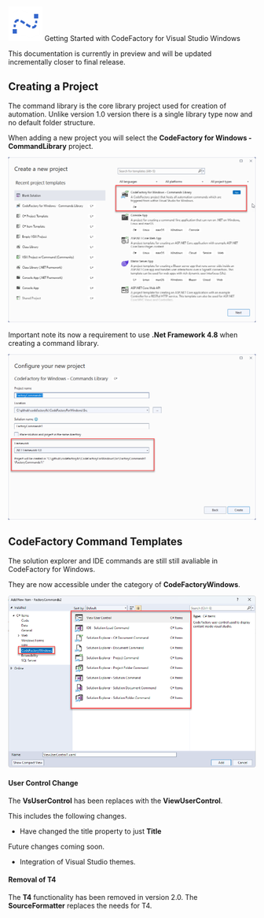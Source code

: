 <a class="brand" >
<img src="../images/gettingstarted.png" width=70 /> 
<span class="brand-title">Getting Started with CodeFactory for Visual Studio Windows</span>
</a>

This documentation is currently in preview and will be updated incrementally closer to final release.

## Creating a Project

The command library is the core library project used for creation of automation. 
Unlike version 1.0 version there is a single library type now and no default folder structure.

When adding a new project you will select the **CodeFactory for Windows - CommandLibrary** project.

![](../images/NewProject.png)

Important note its now a requirement to use **.Net Framework 4.8** when creating a command library.

![](../images/NewProjectFramework48.png)



## CodeFactory Command Templates
The solution explorer and IDE commands are still still avaliable in CodeFactory for Windows. 

They are now accessible under the category of **CodeFactoryWindows**.

![](../images/AddProjectItem.png)

#### User Control Change
The **VsUserControl** has been replaces with the **ViewUserControl**. 

This includes the following changes.
- Have changed the title property to just **Title**

Future changes coming soon.
 - Integration of Visual Studio themes.

#### Removal of T4
The **T4** functionality has been removed in version 2.0. The **SourceFormatter** replaces the needs for T4.